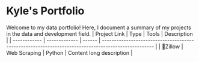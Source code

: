 # Kyle's Portfolio
Welcome to my data portfolio! Here, I document a summary of my projects in the data and development field.
| Project Link |     Type      | Tools |        Description                                                                                   | 
| ------------ | ------------- | ------ | --------------------------------------------------------------------------------------------------- | 
|   🏡Zillow  |  Web Scraping  | Python | Content long description | 
